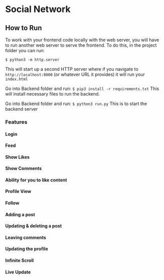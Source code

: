 # Social Network

## How to Run
To work with your frontend code locally with the web server, you will have to run another web server to serve the frontend. To do this, in the project folder you can run:

`$ python3 -m http.server`

This will start up a second HTTP server where if you navigate to `http://localhost:8000` (or whatever URL it provides) it will run your `index.html`

Go into Backend folder and run:
`$ pip3 install -r requirements.txt`
This will install necessary files to run the backend.

Go into Backend folder and run:
`$ python3 run.py`
This is to start the backend server

### Features

#### Login
 
#### Feed

#### Show Likes

#### Show Comments

#### Ability for you to like content

#### Profile View

#### Follow

#### Adding a post

#### Updating & deleting  a post

#### Leaving comments

#### Updating the profile

#### Infinite Scroll

#### Live Update
